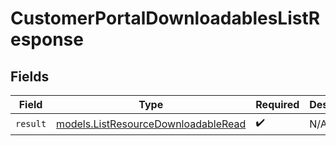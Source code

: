 # CustomerPortalDownloadablesListResponse


## Fields

| Field                                                                            | Type                                                                             | Required                                                                         | Description                                                                      |
| -------------------------------------------------------------------------------- | -------------------------------------------------------------------------------- | -------------------------------------------------------------------------------- | -------------------------------------------------------------------------------- |
| `result`                                                                         | [models.ListResourceDownloadableRead](../models/listresourcedownloadableread.md) | :heavy_check_mark:                                                               | N/A                                                                              |